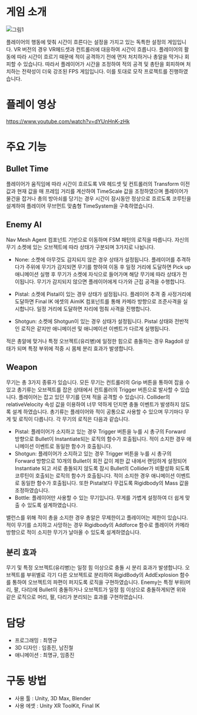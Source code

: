 # 게임 소개
  ![그림1](https://github.com/choi-m-09/SUPERHOT/assets/80871047/4497254e-ca70-4777-8282-4801066262e3)

플레이어의 행동에 맞춰 시간이 흐른다는 설정을 가지고 있는 독특한 설정의 게임입니다. VR 버전의 경우 VR헤드셋과 컨트롤러에 대응하여 시간이 흐릅니다. 플레이어의 활동에 따라 시간이 흐르기 때문에 적이 공격하기 전에 먼저 처치하거나 총알을 막거나 회피할 수 있습니다. 따라서 플레이어가 시간을 조정하여 적의 공격 및 총탄을 회피하며 처치하는 전략성이 더욱 강조된 FPS 게임입니다. 이를 토대로 모작 프로젝트를 진행하였습니다.
# 플레이 영상
https://www.youtube.com/watch?v=dYUnHnK-zHk
# 주요 기능
## Bullet Time
플레이어가 움직임에 따라 시간이 흐르도록 VR 헤드셋 및 컨트롤러의 Transform 이전 값과 현재 값을 매 프레임 거리를 계산하여 TimeScale 값을 조정하였으며 플레이어가 물건을 잡거나 총의 방아쇠를 당기는 경우 시간이 잠시동안 정상으로 흐르도록 코루틴을 설계하여 플레이어 무브먼트 맞춤형 TimeSystem을 구축하였습니다.

## Enemy AI
Nav Mesh Agent 컴포넌트 기반으로 이동하며 FSM 패턴의 로직을 따릅니다. 자신의 무기 소켓에 있는 오브젝트에 따라 상태가 구분되며 3가지로 나뉩니다.

+ None: 소켓에 아무것도 감지되지 않은 경우 상태가 설정됩니다. 플레이어를 추격하다가 주위에 무기가 감지되면 무기를 향하여 이동 후 일정 거리에 도달하면 Pick up 애니메이션 실행 후 무기가 소켓에 자식으로 들어가며 해당 무기에 따라 상태가 전이됩니다. 무기가 감지되지 않으면 플레이어에게 다가와 근접 공격을 수행합니다.

+ Pistal: 소켓에 Pistal이 있는 경우 상태가 설정됩니다. 플레이어 추격 중 사정거리에 도달하면 Final IK 에셋의 AimIK 컴포넌트를 통해 카메라 방향으로 조준사격을 실시합니다. 일정 거리에 도달하면 자리에 멈춰 사격을 진행합니다.

+ Shotgun: 소켓에 Shotgun이 있는 경우 상태가 설정됩니다. Pistal 상태와 전반적인 로직은 같지만 애니메이션 및 애니메이션 이벤트가 다르게 실행됩니다.

적은 총알에 맞거나 특정 오브젝트(유리병)에 일정한 힘으로 충돌하는 경우 Ragdoll 상태가 되며 특정 부위에 적중 시 몸체 분리 효과가 발생합니다.

## Weapon
무기는 총 3가지 종류가 있습니다. 모든 무기는 컨트롤러의 Grip 버튼을 통하여 잡을 수 있고 총기류는 오브젝트를 잡은 상태에서 컨트롤러의 Trigger 버튼으로 발사할 수 있습니다. 플레이어는 잡고 있던 무기를 던져 적을 공격할 수 있습니다. Collider의 relativeVelocity 속성 값을 이용하여 너무 약하게 던지면 충돌 이벤트가 발생하지 않도록 설계 하였습니다. 총기류는 플레이어와 적이 공통으로 사용할 수 있으며 무기마다 무게 및 로직이 다릅니다. 각 무기의 로직은 다음과 같습니다.
+ Pistal: 플레이어가 소지하고 있는 경우 Trigger 버튼을 누를 시 총구의 Forward 방향으로 Bullet이 Instantiate되는 로직의 함수가 호출됩니다. 적이 소지한 경우 애니메이션 이벤트로 동일한 함수가 호출됩니다.
+ Shotgun: 플레이어가 소지하고 있는 경우 Trigger 버튼을 누를 시 총구의 Forward 방향으로 10개의 Bullet이 회전 값이 제한 값 내에서 랜덤하게 설정되어 Instantiate 되고 서로 충돌되지 않도록 잠시 Bullet의 Collider가 비활성화 되도록 코루틴이 호출되는 로직의 함수가 호출됩니다. 적이 소지한 경우 애니메이션 이벤트로 동일한 함수가 호출됩니다.
또한 Pistal보다 무겁도록 Rigidbody의 Mass 값을 조정하였습니다.
+ Bottle: 플레이어만 사용할 수 있는 무기입니다. 무게를 가볍게 설정하여 더 쉽게 맞출 수 있도록 설계하였습니다.

밸런스를 위해 적이 총을 소지한 경우 총알은 무제한이고 플레이어는 제한이 있습니다. 적이 무기를 소지하고 사망하는 경우 Rigidbody의 Addforce 함수로 플레이어 카메라 방향으로 적이 소지한 무기가 날아올 수 있도록 설계하였습니다.

## 분리 효과
무기 및 특정 오브젝트(유리병)는 일정 힘 이상으로 충돌 시 분리 효과가 발생합니다. 오브젝트를 부위별로 각기 다른 오브젝트로 분리하여 RigidBody의 AddExplosion 함수를 통하여 오브젝트의 파편이 퍼지도록 로직을 구현하였습니다. Enemy는 특정 부위(머리, 팔, 다리)에 Bullet이 충돌하거나 오브젝트가 일정 힘 이상으로 충돌하게되면 위와 같은 로직으로 머리, 팔, 다리가 분리되는 효과를 구현하였습니다.
# 담당
+ 프로그래밍 : 최명규
+ 3D 디자인 : 임종진, 남진철
+ 애니메이션 : 최명규, 임종진

# 구동 방법
+ 사용 툴 : Unity, 3D Max, Blender 
+ 사용 에셋 : Unity XR ToolKit, Final IK
